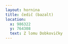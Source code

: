 ```yaml
---
layout: hornina
title: čedič (bazalt)
location:
  x: 986322
  y: 764308
  text: Z lomu Dobkovičky
---
```


